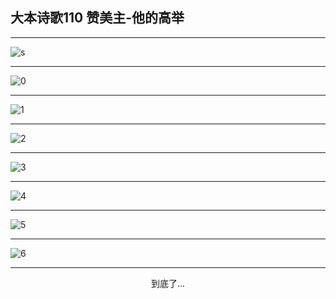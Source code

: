 
## 大本诗歌110 赞美主-他的高举
        
<div id="aplayer0"></div>

---

<img alt="s" data-original="https://cdn.jsdelivr.net/gh/k34869/shi/data/d0195/640">

---

<img alt="0" data-original="https://cdn.jsdelivr.net/gh/k34869/shi/data/d0195/0">

---

<img alt="1" data-original="https://cdn.jsdelivr.net/gh/k34869/shi/data/d0195/1">

---

<img alt="2" data-original="https://cdn.jsdelivr.net/gh/k34869/shi/data/d0195/2">

---

<img alt="3" data-original="https://cdn.jsdelivr.net/gh/k34869/shi/data/d0195/3">

---

<img alt="4" data-original="https://cdn.jsdelivr.net/gh/k34869/shi/data/d0195/4">

---

<img alt="5" data-original="https://cdn.jsdelivr.net/gh/k34869/shi/data/d0195/5">

---

<img alt="6" data-original="https://cdn.jsdelivr.net/gh/k34869/shi/data/d0195/6">

---

<p style="text-align: center">到底了...</p>

<script src="/js/dist-view.js"></script>

<script>
MAIN.id = 'd0195';
        
const ap0 = new APlayer({
    container: document.getElementById('aplayer0'),
    volume: 1,
    loop: 'none',
    preload: 'none',
    audio: [{
        name: '大本诗歌110.mp3',
        artist: '大本诗歌',
        url: 'https://res.wx.qq.com/voice/getvoice?mediaid=MzI0NTk3MDM5M18yMjQ3NDg5MDgw',
        cover: '/favicon'
    }]
});
</script>
